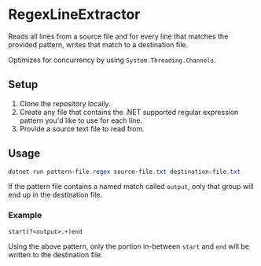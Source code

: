 # RegexLineExtractor

Reads all lines from a source file and for every line that matches the provided pattern, writes that match to a destination file.

Optimizes for concurrency by using `System.Threading.Channels`.

## Setup

1) Clone the repository locally.
2) Create any file that contains the .NET supported regular expression pattern you'd like to use for each line.
3) Provide a source text file to read from.

## Usage

```powershell
dotnet run pattern-file.regex source-file.txt destination-file.txt
```

If the pattern file contains a named match called `output`, only that group will end up in the destination file.

### Example

```regexp
start(?<output>.+)end
```

Using the above pattern, only the portion in-between `start` and `end` will be written to the destination file.